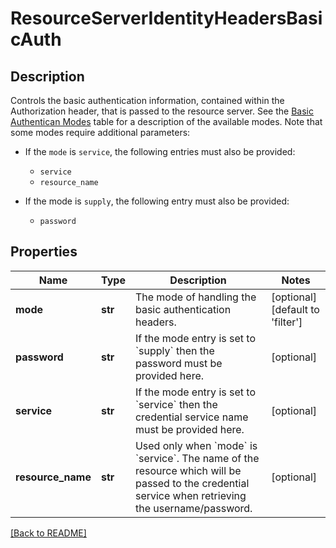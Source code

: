 # ResourceServerIdentityHeadersBasicAuth

## Description

Controls the basic authentication information, contained within the Authorization header, that is passed to the resource server.
See the [Basic Authentican Modes](#basic-authentication-modes)  table for a description of the available modes.
Note that some modes require additional parameters:
- If the `mode` is `service`, the following entries must also be
  provided:
  - `service`
  - `resource_name`

- If the mode is `supply`, the following entry must also be
  provided:
  - `password`


## Properties

Name | Type | Description | Notes
------------ | ------------- | ------------- | -------------
**mode** | **str** | The mode of handling the basic authentication headers.  | [optional] [default to 'filter']
**password** | **str** | If the mode entry is set to &#x60;supply&#x60; then the password must be provided here.  | [optional] 
**service** | **str** | If the mode entry is set to &#x60;service&#x60; then the credential service name must be provided here.  | [optional] 
**resource\_name** | **str** | Used only when &#x60;mode&#x60; is &#x60;service&#x60;. The name of the resource which will be passed to the credential service when retrieving the username/password.  | [optional] 

[[Back to README]](../README.md)



